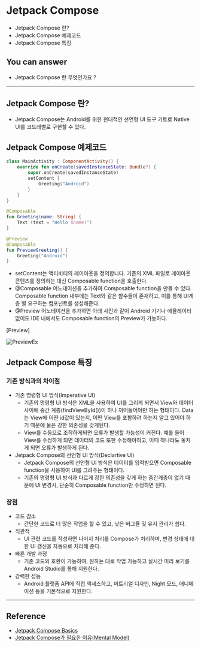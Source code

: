 # Jetpack Compose
<!--Table of Contents-->
- Jetpack Compose 란?
- Jetpack Compose 예제코드
- Jetpack Compose 특징

<!-- 어떤 질문을 대답할 수 있어야 하는지-->
## You can answer
- Jetpack Compose 란 무엇인가요 ?

<!--Contents-->

---
## Jetpack Compose 란?
- Jetpack Compose는 Android를 위한 현대적인 선언형 UI 도구 키트로 Native UI를 코드레벨로 구현할 수 있다.


## Jetpack Compose 예제코드
```Kotlin
class MainActivity : ComponentActivity() {
    override fun onCreate(savedInstanceState: Bundle?) {
        super.onCreate(savedInstanceState)
        setContent {
            Greeting("Android")
        }
    }
}

@Composable
fun Greeting(name: String) {
    Text (text = "Hello $name!")
}

@Preview
@Composable
fun PreviewGreeting() {
    Greeting("Android")
}
```
- setContent는 액티비티의 레이아웃을 정의합니다.
기존의 XML 파일로 레이아웃 콘텐츠를 정의하는 대신 Composable function을 호출한다.
- @Composable 어노테이션을 추가하여 Composable function을 만들 수 있다.
Composable function 내부에는 Text와 같은 함수들이 존재하고, 이를 통해 UI계층 별 요구하는 컴포넌트를 생성해준다.
- @Preview 어노테이션을 추가하면 아래 사진과 같이 Android 기기나 에뮬레이터 없이도 IDE 내에서도 Composable function의 Preview가 가능하다.

[Preview]

![PreviewEx](./img/PreviewEx.png)

## Jetpack Compose 특징

### 기존 방식과의 차이점
- 기존 명령형 UI 방식(Imperative UI)
  * 기존의 명령형 UI 방식은 XML을 사용하여 UI를 그리게 되면서 View와 데이터 사이에 중간 계층(findViewById())이 하나 끼어들어야만 하는 형태이다. Data는 View에 어떤 id값이 있는지, 어떤 View를 포함하려 하는지 알고 있어야 하기 때문에 둘은 강한 의존성을 갖게된다.
  * View를 수동으로 조작하게되면 오류가 발생할 가능성이 커진다. 예를 들어 View를 수정하게 되면 데이터의 코드 또한 수정해야하고, 이때 하나라도 놓치게 되면 오류가 발생하게 된다.
- Jetpack Compose의 선언형 UI 방식(Declartive UI)
  * Jetpack Compose의 선언형 UI 방식은 데이터를 입력받으면 Composable function을 사용하여 UI를 그려주는 형태이다.
  * 기존의 명령형 UI 방식과 다르게 강한 의존성을 갖게 하는 중간계층이 없기 때문에 UI 변경시, 단순히 Composable function만 수정하면 된다.
### 장점
- 코드 감소
  * 간단한 코드로 더 많은 작업을 할 수 있고, 낮은 버그율 및 유지 관리가 쉽다.
- 직관적
  * UI 관련 코드를 작성하면 나머지 처리를 Compose가 처리하며, 변경 상태에 대한 UI 갱신을 자동으로 처리해 준다.
- 빠른 개발 과정
  * 기존 코드와 호환이 가능하여, 원하는 대로 작업 가능하고 실시간 미리 보기를 Android Studio를 통해 지원한다.
- 강력한 성능
  * Android 플랫폼 API에 직접 액세스하고, 머트리얼 디자인, Night 모드, 애니메이션 등을 기본적으로 지원한다.

---
## Reference
- [Jetpack Compose Basics](https://developer.android.com/jetpack/compose/tutorial)
- [Jetpack Compose가 필요한 이유(Mental Model)](https://wooooooak.github.io/jetpack%20compose/2021/05/18/%EC%BB%B4%ED%8F%AC%EC%A6%88%EA%B0%80%ED%95%84%EC%9A%94%ED%95%9C%EC%9D%B4%EC%9C%A0/)
